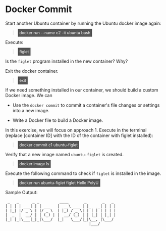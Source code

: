 
# Docker Commit

Start another Ubuntu container by running the Ubuntu docker image again:

> <span align="left" style="color:#FFF;background:#555;font:Courier New; font-size: 90%; padding-left: 5px; padding-right: 5px; padding-top: 5px; padding-bottom: 5px;"> docker run --name c2 -it ubuntu bash </span>

Execute:

> <span align="left" style="color:#FFF;background:#555;font:Courier New; font-size: 90%; padding-left: 5px; padding-right: 5px; padding-top: 5px; padding-bottom: 5px;"> figlet </span>

Is the `figlet` program installed in the new container? Why?

Exit the docker container.

> <span align="left" style="color:#FFF;background:#555;font:Courier New; font-size: 90%; padding-left: 5px; padding-right: 5px; padding-top: 5px; padding-bottom: 5px;"> exit </span>

If we need something installed in our container, we should build a custom Docker image. We can

* Use  the `docker commit`  to commit a container's file changes or settings into a new image. 

* Write a Docker file to build a Docker image. 

In this exercise, we will focus on approach 1. Execute in the terminal (replace [container ID] with the ID of the container with figlet installed):

> <span align="left" style="color:#FFF;background:#555;font:Courier New; font-size: 90%; padding-left: 5px; padding-right: 5px; padding-top: 5px; padding-bottom: 5px;"> docker commit c1 ubuntu-figlet </span>

Verify that a new image named  `ubuntu-figlet` is created.

> <span align="left" style="color:#FFF;background:#555;font:Courier New; font-size: 90%; padding-left: 5px; padding-right: 5px; padding-top: 5px; padding-bottom: 5px;"> docker image ls </span>

Execute the following  command to check if `figlet` is installed in the image.

> <span align="left" style="color:#FFF;background:#555;font:Courier New; font-size: 90%; padding-left: 5px; padding-right: 5px; padding-top: 5px; padding-bottom: 5px;"> docker run ubuntu-figlet figlet Hello PolyU </span>

Sample Output:

```
 _   _      _ _         ____       _       _   _ 
| | | | ___| | | ___   |  _ \ ___ | |_   _| | | |
| |_| |/ _ \ | |/ _ \  | |_) / _ \| | | | | | | |
|  _  |  __/ | | (_) | |  __/ (_) | | |_| | |_| |
|_| |_|\___|_|_|\___/  |_|   \___/|_|\__, |\___/ 
                                     |___/       
```

<br/>
